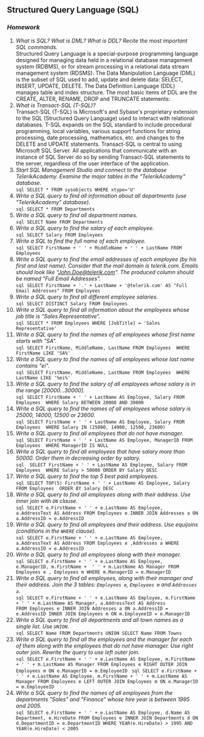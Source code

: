 ## Structured Query Language (SQL)
### _Homework_

1.	_What is SQL? What is DML? What is DDL? Recite the most important SQL commands._ <br /> 
        Structured Query Language is a special-purpose programming language designed for managing data held in a relational database management system (RDBMS), or for stream processing in a relational data stream management system (RDSMS).
        The Data Manipulation Language (DML) is the subset of SQL used to add, update and delete data: SELECT, INSERT, UPDATE, DELETE.
        The Data Definition Language (DDL) manages table and index structure. The most basic items of DDL are the CREATE, ALTER, RENAME, DROP and TRUNCATE statements:
2.	_What is Transact-SQL (T-SQL)?_ <br /> 
        Transact-SQL (T-SQL) is Microsoft's and Sybase's proprietary extension to the SQL (Structured Query Language) used to interact with relational databases.
        T-SQL expands on the SQL standard to include procedural programming, local variables, various support functions for string processing, date processing, mathematics, etc. and changes to the DELETE and UPDATE statements.
        Transact-SQL is central to using Microsoft SQL Server. All applications that communicate with an instance of SQL Server do so by sending Transact-SQL statements to the server, regardless of the user interface of the application.
3.	_Start SQL Management Studio and connect to the database TelerikAcademy. Examine the major tables in the "TelerikAcademy" database._ <br /> 
        ```sql
        SELECT * FROM sysobjects WHERE xtype='U' 
        ```
4.	_Write a SQL query to find all information about all departments (use "TelerikAcademy" database)._ <br /> 
        ```sql
        SELECT * FROM Departments
        ```
5.	_Write a SQL query to find all department names._ <br /> 
        ```sql
        SELECT Name FROM Departments
        ```
6.	_Write a SQL query to find the salary of each employee._ <br /> 
        ```sql
        SELECT Salary FROM Employees
        ```
7.	_Write a SQL to find the full name of each employee._ <br /> 
        ```sql
        SELECT FirstName + ' ' + MiddleName + ' ' + LastName FROM Employees
        ```
8.	_Write a SQL query to find the email addresses of each employee (by his first and last name). Consider that the mail domain is telerik.com. Emails should look like “John.Doe@telerik.com". The produced column should be named "Full Email Addresses"._ <br /> 
        ```sql
        SELECT FirstName + '.' + LastName + '@telerik.com' AS "Full Email Addresses" FROM Employees
        ```
9.	_Write a SQL query to find all different employee salaries._ <br /> 
        ```sql
        SELECT DISTINCT Salary FROM Employees
        ```
10.	_Write a SQL query to find all information about the employees whose job title is “Sales Representative“._ <br /> 
        ```sql
        SELECT * FROM Employees WHERE [JobTitle] = 'Sales Representative'
        ```
11.	_Write a SQL query to find the names of all employees whose first name starts with "SA"._ <br /> 
        ```sql
        SELECT FirstName, MiddleName, LastName FROM Employees 
            WHERE FirstName LIKE 'SA%' 
        ```
12.	_Write a SQL query to find the names of all employees whose last name contains "ei"._ <br /> 
        ```sql
        SELECT FirstName, MiddleName, LastName FROM Employees 
            WHERE LastName LIKE '%ei%' 
        ```
13.	_Write a SQL query to find the salary of all employees whose salary is in the range [20000…30000]._ <br /> 
        ```sql
        SELECT FirstName + ' ' + LastName AS Employee, Salary FROM Employees 
            WHERE Salary BETWEEN 20000 AND 30000
        ```
14.	_Write a SQL query to find the names of all employees whose salary is 25000, 14000, 12500 or 23600._ <br /> 
        ```sql
        SELECT FirstName + ' ' + LastName AS Employee, Salary FROM Employees 
            WHERE Salary IN (25000, 14000, 12500, 23600)
        ```
15.	_Write a SQL query to find all employees that do not have manager._ <br /> 
        ```sql
        SELECT FirstName + ' ' + LastName AS Employee, ManagerID FROM Employees 
            WHERE ManagerID IS NULL
        ```
16.	_Write a SQL query to find all employees that have salary more than 50000. Order them in decreasing order by salary._ <br /> 
        ```sql 
        SELECT FirstName + ' ' + LastName AS Employee, Salary FROM Employees 
            WHERE Salary > 50000
            ORDER BY Salary DESC
        ```
17. _Write a SQL query to find the top 5 best paid employees._ <br /> 
        ```sql
        SELECT TOP(5) FirstName + ' ' + LastName AS Employee, Salary FROM Employees 
            ORDER BY Salary DESC 
        ```
18.	_Write a SQL query to find all employees along with their address. Use inner join with `ON` clause._ <br /> 
        ```sql
        SELECT e.FirstName + ' ' + e.LastName AS Employee, a.AddressText AS Address FROM Employees e
            INNER JOIN Addresses a
                ON a.AddressID = e.AddressID
        ```
19.	_Write a SQL query to find all employees and their address. Use equijoins (conditions in the `WHERE` clause)._ <br /> 
        ```sql
        SELECT e.FirstName + ' ' + e.LastName AS Employee, a.AddressText AS Address
            FROM Employees e ,Addresses a
                WHERE a.AddressID = e.AddressID
        ```
20. _Write a SQL query to find all employees along with their manager._ <br /> 
        ```sql
        SELECT e.FirstName + ' ' + e.LastName AS Employee, 
			e.ManagerID,
			m.FirstName +  ' ' + m.LastName AS Manager
                FROM Employees e , Employees m
				    WHERE m.ManagerID = e.ManagerID
        ```
21.	_Write a SQL query to find all employees, along with their manager and their address. Join the 3 tables: `Employees e`, `Employees m` and `Addresses a`._ <br /> 
        ```sql
            SELECT e.FirstName + ' ' + e.LastName AS Employee,
				m.FirstName + ' ' + m.LastName AS Manager,
				a.AddressText AS Address				
		    FROM Employees e
				INNER JOIN Addresses a
					ON a.AddressID = e.AddressID
				INNER JOIN Employees m
					ON m.EmployeeID = e.ManagerID
        ```
22.	_Write a SQL query to find all departments and all town names as a single list. Use `UNION`._ <br /> 
        ```sql
        SELECT Name FROM Departments
		UNION
		SELECT Name FROM Towns
        ```
23.	_Write a SQL query to find all the employees and the manager for each of them along with the employees that do not have manager. Use right outer join. Rewrite the query to use left outer join._ <br /> 
        ```sql
         SELECT e.FirstName + ' ' + e.LastName AS Employee,
		        m.FirstName + ' ' + m.LastName AS Manager
            FROM Employees e
	            RIGHT OUTER JOIN Employees m
		            ON e.ManagerID = m.EmployeeID
        ```
        ```sql
         SELECT e.FirstName + ' ' + e.LastName AS Employee,
		        m.FirstName + ' ' + m.LastName AS Manager
            FROM Employees e
	            LEFT OUTER JOIN Employees m
		            ON e.ManagerID = m.EmployeeID
        ```
24. _Write a SQL query to find the names of all employees from the departments "Sales" and "Finance" whose hire year is between 1995 and 2005._ <br /> 
        ```sql
        SELECT e.FirstName + ' ' + e.LastName AS Employee,
		    d.Name AS Department,
		    e.HireDate
    FROM Employees e
 	    INNER JOIN Departments d
		    ON d.DepartmentID = e.DepartmentID
	WHERE YEAR(e.HireDate) > 1995 AND YEAR(e.HireDate) < 2005
        ```
